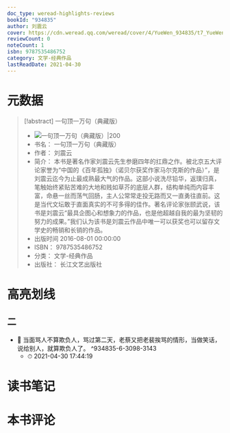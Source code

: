 ```yaml
---
doc_type: weread-highlights-reviews
bookId: "934835"
author: 刘震云
cover: https://cdn.weread.qq.com/weread/cover/4/YueWen_934835/t7_YueWen_934835.jpg
reviewCount: 0
noteCount: 1
isbn: 9787535486752
category: 文学-经典作品
lastReadDate: 2021-04-30
---
```

# 元数据
> [!abstract] 一句顶一万句（典藏版）
> - ![ 一句顶一万句（典藏版）|200](https://cdn.weread.qq.com/weread/cover/4/YueWen_934835/t7_YueWen_934835.jpg)
> - 书名： 一句顶一万句（典藏版）
> - 作者： 刘震云
> - 简介： 本书是著名作家刘震云先生参磨四年的扛鼎之作。被北京五大评论家誉为“中国的《百年孤独》（诺贝尔获奖作家马尔克斯的作品）”，是刘震云迄今为止最成熟最大气的作品。这部小说洗尽铅华，返璞归真，笔触始终紧贴苦难的大地和贱如草芥的底层人群，结构单纯而内容丰富，命悬一丝而荡气回肠，主人公常常走投无路而又一直勇往直前。这是当代文坛敢于直面真实的不可多得的佳作。著名评论家张颐武说，该书是刘震云“最具企图心和想象力的作品，也是他超越自我的最为坚韧的努力的成果。”我们认为该书是刘震云作品中唯一可以获奖也可以留存文学史的畅销和长销的作品。
> - 出版时间 2016-08-01 00:00:00
> - ISBN： 9787535486752
> - 分类： 文学-经典作品
> - 出版社： 长江文艺出版社

# 高亮划线

## 二


- 📌 当面骂人不算欺负人，骂过第二天，老蔡又把老裴挨骂的情形，当做笑话，说给别人，就算欺负人了。 ^934835-6-3098-3143
    - ⏱ 2021-04-30 17:44:19 
# 读书笔记

# 本书评论
